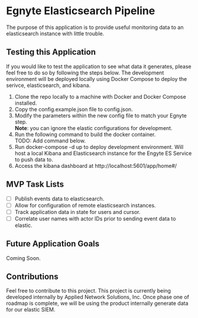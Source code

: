 # Egnyte Elasticsearch Pipeline

The purpose of this application is to provide useful monitoring data to an elasticsearch instance with little trouble.

## Testing this Application

If you would like to test the application to see what data it generates, please feel free to do so by following the steps below.
The development environment will be deployed locally using Docker Compose to deploy the serivce, elasticsearch, and kibana.

1. Clone the repo locally to a machine with Docker and Docker Compose installed.
2. Copy the config.example.json file to config.json.
3. Modify the parameters within the new config file to match your Egnyte step. <br/>
   <strong>Note</strong>: you can ignore the elastic configurations for development.
4. Run the following command to build the docker container.<br>
   TODO: Add command below.
5. Run docker-compose -d up to deploy development environment. Will host a local Kibana and Elasticsearch instance for the Engyte ES Service to push data to.
6. Access the kibana dashboard at http://localhost:5601/app/home#/

## MVP Task Lists

- [ ] Publish events data to elasticsearch.
- [ ] Allow for configuration of remote elasticsearch instances.
- [ ] Track application data in state for users and cursor.
- [ ] Correlate user names with actor IDs prior to sending event data to elastic.

## Future Application Goals

Coming Soon.

## Contributions

Feel free to contribute to this project.
This project is currently being developed internally by Applied Network Solutions, Inc.
Once phase one of roadmap is complete, we will be using the product internally generate data for our elastic SIEM.
